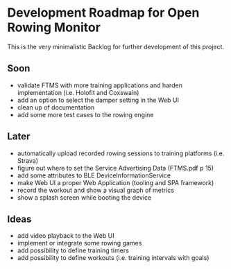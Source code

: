 # Development Roadmap for Open Rowing Monitor

This is the very minimalistic Backlog for further development of this project.

## Soon

* validate FTMS with more training applications and harden implementation (i.e. Holofit and Coxswain)
* add an option to select the damper setting in the Web UI
* clean up of documentation
* add some more test cases to the rowing engine

## Later

* automatically upload recorded rowing sessions to training platforms (i.e. Strava)
* figure out where to set the Service Advertising Data (FTMS.pdf p 15)
* add some attributes to BLE DeviceInformationService
* make Web UI a proper Web Application (tooling and SPA framework)
* record the workout and show a visual graph of metrics
* show a splash screen while booting the device

## Ideas

* add video playback to the Web UI
* implement or integrate some rowing games
* add possibility to define training timers
* add possibility to define workouts (i.e. training intervals with goals)
